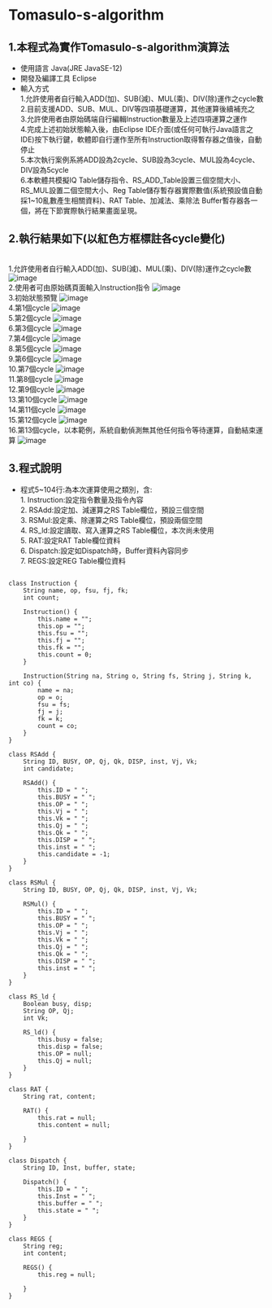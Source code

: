 # Tomasulo-s-algorithm
## 1.本程式為實作Tomasulo-s-algorithm演算法
* 使用語言 Java(JRE JavaSE-12)
* 開發及編譯工具 Eclipse
* 輸入方式 
 <br/>  1.允許使用者自行輸入ADD(加)、SUB(減)、MUL(乘)、DIV(除)運作之cycle數
 <br/>  2.目前支援ADD、SUB、MUL、DIV等四項基礎運算，其他運算後續補充之
 <br/>  3.允許使用者由原始碼端自行編輯Instruction數量及上述四項運算之運作
 <br/>  4.完成上述初始狀態輸入後，由Eclipse IDE介面(或任何可執行Java語言之IDE)按下執行鍵，軟體即自行運作至所有Instruction取得暫存器之值後，自動停止
 <br/>  5.本次執行案例系將ADD設為2cycle、SUB設為3cycle、MUL設為4cycle、DIV設為5cycle
 <br/>  6.本軟體共模擬IQ Table儲存指令、RS_ADD_Table設置三個空間大小、RS_MUL設置二個空間大小、Reg Table儲存暫存器實際數值(系統預設值自動採1~10亂數產生相關資料)、RAT Table、加減法、乘除法 Buffer暫存器各一個，將在下節實際執行結果畫面呈現。
 
 ## 2.執行結果如下(以紅色方框標註各cycle變化)
 <br/>  1.允許使用者自行輸入ADD(加)、SUB(減)、MUL(乘)、DIV(除)運作之cycle數
![image](1.png "執行結果_1")
 <br/>  2.使用者可由原始碼頁面輸入Instruction指令
![image](3.png "輸入指令畫面_")
 <br/>  3.初始狀態預覽
![image](2.png "初始狀態_")
 <br/>  4.第1個cycle
![image](4.png "第一個cycle")
 <br/>  5.第2個cycle
![image](5.png "第二個cycle")
 <br/>  6.第3個cycle
![image](6.png "第三個cycle")
 <br/>  7.第4個cycle
![image](7.png "第四個cycle")
 <br/>  8.第5個cycle
![image](8.png "第五個cycle")
 <br/>  9.第6個cycle
![image](9.png "第六個cycle")
 <br/>  10.第7個cycle
![image](10.png "第七個cycle")
 <br/>  11.第8個cycle
![image](11.png "第八個cycle")
 <br/>  12.第9個cycle
![image](12.png "第九個cycle")
 <br/>  13.第10個cycle
![image](13.png "第十個cycle")
 <br/>  14.第11個cycle
![image](14.png "第十一個cycle")
<br/>  15.第12個cycle
![image](15.png "第十二個cycle")
<br/>  16.第13個cycle，以本範例，系統自動偵測無其他任何指令等待運算，自動結束運算
![image](16.png "第十三個cycle")

## 3.程式說明
 * 程式5~104行:為本次運算使用之類別，含:
  <br/>  1. Instruction:設定指令數量及指令內容
  <br/>  2. RSAdd:設定加、減運算之RS Table欄位，預設三個空間
  <br/>  3. RSMul:設定乘、除運算之RS Table欄位，預設兩個空間
  <br/>  4. RS_ld:設定讀取、寫入運算之RS Table欄位，本次尚未使用
  <br/>  5. RAT:設定RAT Table欄位資料
  <br/>  6. Dispatch:設定如Dispatch時，Buffer資料內容同步
  <br/>  7. REGS:設定REG Table欄位資料  
<pre><code>
class Instruction {
	String name, op, fsu, fj, fk;
	int count;

	Instruction() {
		this.name = "";
		this.op = "";
		this.fsu = "";
		this.fj = "";
		this.fk = "";
		this.count = 0;
	}

	Instruction(String na, String o, String fs, String j, String k, int co) {
		name = na;
		op = o;
		fsu = fs;
		fj = j;
		fk = k;
		count = co;
	}
}

class RSAdd {
	String ID, BUSY, OP, Qj, Qk, DISP, inst, Vj, Vk;
	int candidate;

	RSAdd() {
		this.ID = " ";
		this.BUSY = " ";
		this.OP = " ";
		this.Vj = " ";
		this.Vk = " ";
		this.Qj = " ";
		this.Qk = " ";
		this.DISP = " ";
		this.inst = " ";
		this.candidate = -1;
	}
}

class RSMul {
	String ID, BUSY, OP, Qj, Qk, DISP, inst, Vj, Vk;

	RSMul() {
		this.ID = " ";
		this.BUSY = " ";
		this.OP = " ";
		this.Vj = " ";
		this.Vk = " ";
		this.Qj = " ";
		this.Qk = " ";
		this.DISP = " ";
		this.inst = " ";
	}
}

class RS_ld {
	Boolean busy, disp;
	String OP, Qj;
	int Vk;

	RS_ld() {
		this.busy = false;
		this.disp = false;
		this.OP = null;
		this.Qj = null;
	}
}

class RAT {
	String rat, content;

	RAT() {
		this.rat = null;
		this.content = null;

	}
}

class Dispatch {
	String ID, Inst, buffer, state;

	Dispatch() {
		this.ID = " ";
		this.Inst = " ";
		this.buffer = " ";
		this.state = " ";
	}
}

class REGS {
	String reg;
	int content;

	REGS() {
		this.reg = null;

	}
}</code></pre>
